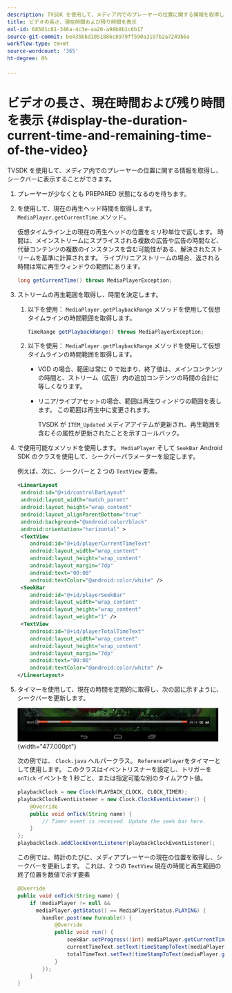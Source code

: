 ```yaml
---
description: TVSDK を使用して、メディア内でのプレーヤーの位置に関する情報を取得し、シークバーに表示することができます。
title: ビデオの長さ、現在時間および残り時間を表示
exl-id: 68501c81-346a-4c3e-aa20-a98b8b1c6b17
source-git-commit: be43bbbd1051886c8979ff590a3197b2a7249b6a
workflow-type: tm+mt
source-wordcount: '365'
ht-degree: 0%

---
```


# ビデオの長さ、現在時間および残り時間を表示 {#display-the-duration-current-time-and-remaining-time-of-the-video}

TVSDK を使用して、メディア内でのプレーヤーの位置に関する情報を取得し、シークバーに表示することができます。

1. プレーヤーが少なくとも PREPARED 状態になるのを待ちます。
1. を使用して、現在の再生ヘッド時間を取得します。 `MediaPlayer.getCurrentTime` メソッド。

   仮想タイムライン上の現在の再生ヘッドの位置をミリ秒単位で返します。 時間は、メインストリームにスプライスされる複数の広告や広告の時間など、代替コンテンツの複数のインスタンスを含む可能性がある、解決されたストリームを基準に計算されます。 ライブ/リニアストリームの場合、返される時間は常に再生ウィンドウの範囲にあります。

   ```java
   long getCurrentTime() throws MediaPlayerException;
   ```

1. ストリームの再生範囲を取得し、時間を決定します。
   1. 以下を使用： `MediaPlayer.getPlaybackRange` メソッドを使用して仮想タイムラインの時間範囲を取得します。

      ```java
      TimeRange getPlaybackRange() throws MediaPlayerException;
      ```

   1. 以下を使用： `MediaPlayer.getPlaybackRange` メソッドを使用して仮想タイムラインの時間範囲を取得します。

      * VOD の場合、範囲は常に 0 で始まり、終了値は、メインコンテンツの時間と、ストリーム（広告）内の追加コンテンツの時間の合計に等しくなります。
      * リニア/ライブアセットの場合、範囲は再生ウィンドウの範囲を表します。 この範囲は再生中に変更されます。

         TVSDK が `ITEM_Updated` メディアアイテムが更新され、再生範囲を含むその属性が更新されたことを示すコールバック。

1. で使用可能なメソッドを使用します。 `MediaPlayer` そして `SeekBar` Android SDK のクラスを使用して、シークバーパラメーターを設定します。

   例えば、次に、シークバーと 2 つの `TextView` 要素。

   ```xml
   <LinearLayout 
    android:id="@+id/controlBarLayout" 
    android:layout_width="match_parent" 
    android:layout_height="wrap_content" 
    android:layout_alignParentBottom="true" 
    android:background="@android:color/black" 
    android:orientation="horizontal" > 
    <TextView 
       android:id="@+id/playerCurrentTimeText" 
       android:layout_width="wrap_content" 
       android:layout_height="wrap_content" 
       android:layout_margin="7dp" 
       android:text="00:00" 
       android:textColor="@android:color/white" /> 
    <SeekBar 
       android:id="@+id/playerSeekBar" 
       android:layout_width="wrap_content" 
       android:layout_height="wrap_content" 
       android:layout_weight="1" /> 
    <TextView 
       android:id="@+id/playerTotalTimeText" 
       android:layout_width="wrap_content" 
       android:layout_height="wrap_content" 
       android:layout_margin="7dp" 
       android:text="00:00" 
       android:textColor="@android:color/white" /> 
   </LinearLayout>
   ```

1. タイマーを使用して、現在の時間を定期的に取得し、次の図に示すように、シークバーを更新します。

   <!--<a id="fig_689CEDDD02094C0C8E91C5195F8EAD3F"></a>-->

   ![](assets/seek-bar.jpg){width="477.000pt"}

   次の例では、 `Clock.java` ヘルパークラス。 `ReferencePlayer`をタイマーとして使用します。 このクラスはイベントリスナーを設定し、トリガーを `onTick` イベントを 1 秒ごと、または指定可能な別のタイムアウト値。

   ```java
   playbackClock = new Clock(PLAYBACK_CLOCK, CLOCK_TIMER); 
   playbackClockEventListener = new Clock.ClockEventListener() { 
       @Override 
       public void onTick(String name) { 
           // Timer event is received. Update the seek bar here. 
       } 
   }; 
   playbackClock.addClockEventListener(playbackClockEventListener);
   ```

   この例では、時計のたびに、メディアプレーヤーの現在の位置を取得し、シークバーを更新します。 これは、2 つの `TextView` 現在の時間と再生範囲の終了位置を数値で示す要素

   ```java
   @Override 
   public void onTick(String name) { 
       if (mediaPlayer != null &&  
         mediaPlayer.getStatus() == MediaPlayerStatus.PLAYING) { 
           handler.post(new Runnable() { 
               @Override 
               public void run() { 
                   seekBar.setProgress((int) mediaPlayer.getCurrentTime()); 
                   currentTimeText.setText(timeStampToText(mediaPlayer.getCurrentTime())); 
                   totalTimeText.setText(timeStampToText(mediaPlayer.getPlaybackRange().getEnd())); 
               } 
           }); 
       } 
   } 
   ```
